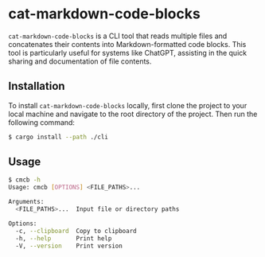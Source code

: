 # cat-markdown-code-blocks

`cat-markdown-code-blocks` is a CLI tool that reads multiple files and concatenates their contents into Markdown-formatted code blocks. This tool is particularly useful for systems like ChatGPT, assisting in the quick sharing and documentation of file contents.

## Installation

To install `cat-markdown-code-blocks` locally, first clone the project to your local machine and navigate to the root directory of the project. Then run the following command:

```sh
$ cargo install --path ./cli
```

## Usage

```sh
$ cmcb -h
Usage: cmcb [OPTIONS] <FILE_PATHS>...

Arguments:
  <FILE_PATHS>...  Input file or directory paths

Options:
  -c, --clipboard  Copy to clipboard
  -h, --help       Print help
  -V, --version    Print version
```
